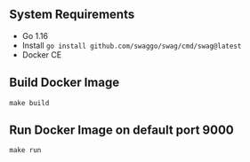 ## System Requirements
 - Go 1.16
 - Install `go install github.com/swaggo/swag/cmd/swag@latest`
 - Docker CE 

## Build Docker Image
```
make build
```

## Run Docker Image on default port 9000
```
make run
```

